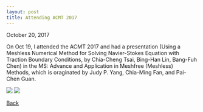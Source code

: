 ```yaml
---
layout: post
title: Attending ACMT 2017
---
```

October 20, 2017

On Oct 19, I attended the ACMT 2017 and had a presentation (Using a Meshless Numerical Method for Solving Navier-Stokes Equation with Traction Boundary Conditions, by Chia-Cheng Tsai, Bing-Han Lin, Bang-Fuh Chen) in the MS: Advance and Application in Meshfree (Meshless) Methods, which is oraginated by Judy P. Yang, Chia-Ming Fan, and Pai-Chen Guan. 

<img src="https://static.wixstatic.com/media/d19f46_d6c01c0e497a499f81d8b99c69c35507~mv2_d_5504_3096_s_4_2.jpg/v1/fill/w_630,h_354,al_c,q_80,usm_0.66_1.00_0.01/d19f46_d6c01c0e497a499f81d8b99c69c35507~mv2_d_5504_3096_s_4_2.webp">

<img src="https://static.wixstatic.com/media/d19f46_a130ee6acd1d4a04a94d6e14458efc48~mv2_d_5504_3096_s_4_2.jpg/v1/fill/w_630,h_354,al_c,q_80,usm_0.66_1.00_0.01/d19f46_a130ee6acd1d4a04a94d6e14458efc48~mv2_d_5504_3096_s_4_2.webp">

[Back](https://finitetsai.github.io/)

